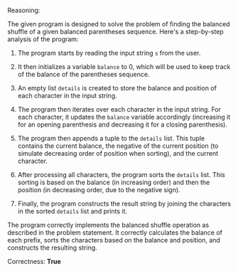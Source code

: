 Reasoning:

The given program is designed to solve the problem of finding the balanced shuffle of a given balanced parentheses sequence. Here's a step-by-step analysis of the program:

1. The program starts by reading the input string `s` from the user.

2. It then initializes a variable `balance` to 0, which will be used to keep track of the balance of the parentheses sequence.

3. An empty list `details` is created to store the balance and position of each character in the input string.

4. The program then iterates over each character in the input string. For each character, it updates the `balance` variable accordingly (increasing it for an opening parenthesis and decreasing it for a closing parenthesis).

5. The program then appends a tuple to the `details` list. This tuple contains the current balance, the negative of the current position (to simulate decreasing order of position when sorting), and the current character.

6. After processing all characters, the program sorts the `details` list. This sorting is based on the balance (in increasing order) and then the position (in decreasing order, due to the negative sign).

7. Finally, the program constructs the result string by joining the characters in the sorted `details` list and prints it.

The program correctly implements the balanced shuffle operation as described in the problem statement. It correctly calculates the balance of each prefix, sorts the characters based on the balance and position, and constructs the resulting string.

Correctness: **True**